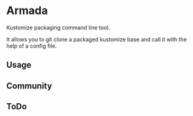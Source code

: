 # Armada

Kustomize packaging command line tool.

It allows you to git clone a packaged kustomize base and call it with the help of a config file. 

## Usage

## Community

## ToDo
